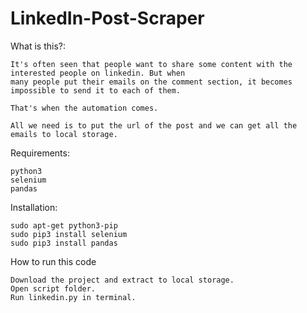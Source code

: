 # LinkedIn-Post-Scraper

What is this?:

    It's often seen that people want to share some content with the interested people on linkedin. But when
    many people put their emails on the comment section, it becomes impossible to send it to each of them.
    
    That's when the automation comes. 
    
    All we need is to put the url of the post and we can get all the emails to local storage.

Requirements:

    python3
    selenium
    pandas

Installation:

    sudo apt-get python3-pip
    sudo pip3 install selenium
    sudo pip3 install pandas

How to run this code
    
    Download the project and extract to local storage.
    Open script folder.
    Run linkedin.py in terminal.
   
